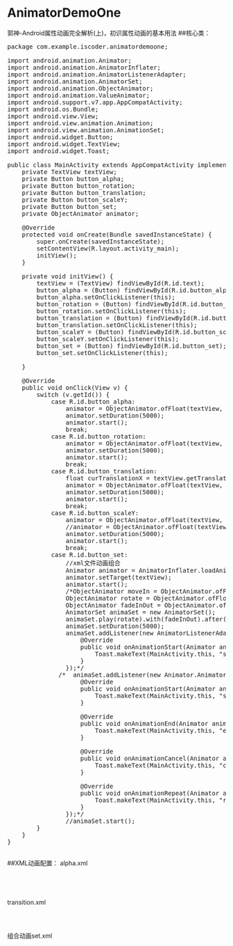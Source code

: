 # AnimatorDemoOne
郭神-Android属性动画完全解析(上)，初识属性动画的基本用法
##核心类：
<pre>
package com.example.iscoder.animatordemoone;

import android.animation.Animator;
import android.animation.AnimatorInflater;
import android.animation.AnimatorListenerAdapter;
import android.animation.AnimatorSet;
import android.animation.ObjectAnimator;
import android.animation.ValueAnimator;
import android.support.v7.app.AppCompatActivity;
import android.os.Bundle;
import android.view.View;
import android.view.animation.Animation;
import android.view.animation.AnimationSet;
import android.widget.Button;
import android.widget.TextView;
import android.widget.Toast;

public class MainActivity extends AppCompatActivity implements View.OnClickListener {
    private TextView textView;
    private Button button_alpha;
    private Button button_rotation;
    private Button button_translation;
    private Button button_scaleY;
    private Button button_set;
    private ObjectAnimator animator;

    @Override
    protected void onCreate(Bundle savedInstanceState) {
        super.onCreate(savedInstanceState);
        setContentView(R.layout.activity_main);
        initView();
    }

    private void initView() {
        textView = (TextView) findViewById(R.id.text);
        button_alpha = (Button) findViewById(R.id.button_alpha);
        button_alpha.setOnClickListener(this);
        button_rotation = (Button) findViewById(R.id.button_rotation);
        button_rotation.setOnClickListener(this);
        button_translation = (Button) findViewById(R.id.button_translation);
        button_translation.setOnClickListener(this);
        button_scaleY = (Button) findViewById(R.id.button_scaleY);
        button_scaleY.setOnClickListener(this);
        button_set = (Button) findViewById(R.id.button_set);
        button_set.setOnClickListener(this);

    }

    @Override
    public void onClick(View v) {
        switch (v.getId()) {
            case R.id.button_alpha:
                animator = ObjectAnimator.ofFloat(textView, "alpha", 1f, 0f, 1f);
                animator.setDuration(5000);
                animator.start();
                break;
            case R.id.button_rotation:
                animator = ObjectAnimator.ofFloat(textView, "rotation", 0f, 360f);
                animator.setDuration(5000);
                animator.start();
                break;
            case R.id.button_translation:
                float curTranslationX = textView.getTranslationX();
                animator = ObjectAnimator.ofFloat(textView, "translationX", curTranslationX, -1000f, curTranslationX);
                animator.setDuration(5000);
                animator.start();
                break;
            case R.id.button_scaleY:
                animator = ObjectAnimator.ofFloat(textView, "scaleY", 1f, 3f, 1f);
                //animator = ObjectAnimator.ofFloat(textView, "scaleX", 1f, 3f, 1f);
                animator.setDuration(5000);
                animator.start();
                break;
            case R.id.button_set:
                //xml文件动画组合
                Animator animator = AnimatorInflater.loadAnimator(MainActivity.this, R.animator.set);
                animator.setTarget(textView);
                animator.start();
                /*ObjectAnimator moveIn = ObjectAnimator.ofFloat(textView, "translationX", -900f, 0f);
                ObjectAnimator rotate = ObjectAnimator.ofFloat(textView, "rotation", 0f, 360f);
                ObjectAnimator fadeInOut = ObjectAnimator.ofFloat(textView, "alpha", 1f, 0f, 1f);
                AnimatorSet animaSet = new AnimatorSet();
                animaSet.play(rotate).with(fadeInOut).after(moveIn);
                animaSet.setDuration(5000);
                animaSet.addListener(new AnimatorListenerAdapter() {
                    @Override
                    public void onAnimationStart(Animator animation) {
                        Toast.makeText(MainActivity.this, "start", Toast.LENGTH_SHORT).show();
                    }
                });*/
              /*  animaSet.addListener(new Animator.AnimatorListener() {
                    @Override
                    public void onAnimationStart(Animator animation) {
                        Toast.makeText(MainActivity.this, "start", Toast.LENGTH_SHORT).show();
                    }

                    @Override
                    public void onAnimationEnd(Animator animation) {
                        Toast.makeText(MainActivity.this, "end", Toast.LENGTH_SHORT).show();
                    }

                    @Override
                    public void onAnimationCancel(Animator animation) {
                        Toast.makeText(MainActivity.this, "cancel", Toast.LENGTH_SHORT).show();
                    }

                    @Override
                    public void onAnimationRepeat(Animator animation) {
                        Toast.makeText(MainActivity.this, "repeat", Toast.LENGTH_SHORT).show();
                    }
                });*/
                //animaSet.start();
        }
    }
}

</pre>
##XML动画配置：
alpha.xml
  <pre> <code><?xml version="1.0" encoding="utf-8"?>
        <objectAnimator xmlns:android="http://schemas.android.com/apk/res/android"
        android:propertyName="alpha"
        android:valueFrom="1"
        android:valueTo="0"
        android:valueType="floatType" />
    </code></pre>
transition.xml
<pre>
    <code><?xml version="1.0" encoding="utf-8"?>
    <animator xmlns:android="http://schemas.android.com/apk/res/android"
        android:valueFrom="0"
        android:valueTo="100"
        android:valueType="intType" /></code>
</pre>
组合动画set.xml
<pre>
   <code><?xml version="1.0" encoding="utf-8"?>
    <set xmlns:android="http://schemas.android.com/apk/res/android"
        android:ordering="sequentially">
    <objectAnimator
        android:duration="2000"
        android:propertyName="translationX"
        android:valueFrom="-900"
        android:valueTo="0"
        android:valueType="floatType" />
    <set android:ordering="together">
        <objectAnimator
            android:duration="3000"
            android:propertyName="rotation"
            android:valueFrom="0"
            android:valueTo="360"
            android:valueType="floatType" />
        <set android:ordering="sequentially">
            <objectAnimator
                android:duration="1500"
                android:propertyName="alpha"
                android:valueFrom="1"
                android:valueTo="0"
                android:valueType="floatType" />
            <objectAnimator
                android:duration="1500"
                android:propertyName="alpha"
                android:valueFrom="0"
                android:valueTo="1"
                android:valueType="floatType" />
        </set>
    </set>
</set></code>
</pre>
